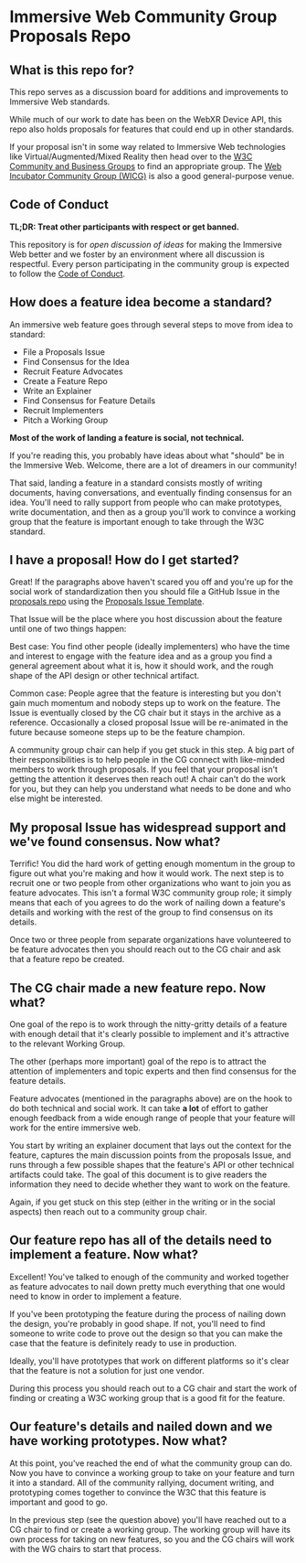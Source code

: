 # Immersive Web Community Group Proposals Repo

## What is this repo for?

This repo serves as a discussion board for additions and improvements to Immersive Web standards.

While much of our work to date has been on the WebXR Device API, this repo also holds proposals for features that could end up in other standards.

If your proposal isn't in some way related to Immersive Web technologies like Virtual/Augmented/Mixed Reality then head over to the [W3C Community and Business Groups](https://www.w3.org/community/) to find an appropriate group. The [Web Incubator Community Group (WICG)](https://wicg.io/) is also a good general-purpose venue.

## Code of Conduct

**TL;DR: Treat other participants with respect or get banned.**

This repository is for *open discussion of ideas* for making the Immersive Web better and we foster by an environment where all discussion is respectful. Every person participating in the community group is expected to follow the [Code of Conduct](https://github.com/immersive-web/community-resources/blob/master/CODE_OF_CONDUCT.md).

## How does a feature idea become a standard?

An immersive web feature goes through several steps to move from idea to standard:

- File a Proposals Issue
- Find Consensus for the Idea
- Recruit Feature Advocates
- Create a Feature Repo
- Write an Explainer
- Find Consensus for Feature Details
- Recruit Implementers
- Pitch a Working Group

**Most of the work of landing a feature is social, not technical.**

If you're reading this, you probably have ideas about what "should" be in the Immersive Web. Welcome, there are a lot of dreamers in our community!

That said, landing a feature in a standard consists mostly of writing documents, having conversations, and eventually finding consensus for an idea. You'll need to rally support from people who can make prototypes, write documentation, and then as a group you'll work to convince a working group that the feature is important enough to take through the W3C standard.

## I have a proposal! How do I get started?

Great! If the paragraphs above haven't scared you off and you're up for the social work of standardization then you should file a GitHub Issue in the [proposals repo](https://github.com/immersive-web/proposals/issues) using the [Proposals Issue Template](ProposalsIssueTemplate.md).

That Issue will be the place where you host discussion about the feature until one of two things happen:

Best case: You find other people (ideally implementers) who have the time and interest to engage with the feature idea and as a group you find a general agreement about what it is, how it should work, and the rough shape of the API design or other technical artifact.

Common case: People agree that the feature is interesting but you don't gain much momentum and nobody steps up to work on the feature. The Issue is eventually closed by the CG chair but it stays in the archive as a reference. Occasionally a closed proposal Issue will be re-animated in the future because someone steps up to be the feature champion.

A community group chair can help if you get stuck in this step. A big part of their responsibilities is to help people in the CG connect with like-minded members to work through proposals. If you feel that your proposal isn't getting the attention it deserves then reach out! A chair can't do the work for you, but they can help you understand what needs to be done and who else might be interested.

## My proposal Issue has widespread support and we've found consensus. Now what?

Terrific! You did the hard work of getting enough momentum in the group to figure out what you're making and how it would work. The next step is to recruit one or two people from other organizations who want to join you as feature advocates. This isn't a formal W3C community group role; it simply means that each of you agrees to do the work of nailing down a feature's details and working with the rest of the group to find consensus on its details.

Once two or three people from separate organizations have volunteered to be feature advocates then you should reach out to the CG chair and ask that a feature repo be created.

## The CG chair made a new feature repo. Now what?

One goal of the repo is to work through the nitty-gritty details of a feature with enough detail that it's clearly possible to implement and it's attractive to the relevant Working Group.

The other (perhaps more important) goal of the repo is to attract the attention of implementers and topic experts and then find consensus for the feature details.

Feature advocates (mentioned in the paragraphs above) are on the hook to do both technical and social work. It can take **a lot** of effort to gather enough feedback from a wide enough range of people that your feature will work for the entire immersive web.

You start by writing an explainer document that lays out the context for the feature, captures the main discussion points from the proposals Issue, and runs through a few possible shapes that the feature's API or other technical artifacts could take. The goal of this document is to give readers the information they need to decide whether they want to work on the feature.

Again, if you get stuck on this step (either in the writing or in the social aspects) then reach out to a community group chair. 

## Our feature repo has all of the details need to implement a feature. Now what?

Excellent! You've talked to enough of the community and worked together as feature advocates to nail down pretty much everything that one would need to know in order to implement a feature.

If you've been prototyping the feature during the process of nailing down the design, you're probably in good shape. If not, you'll need to find someone to write code to prove out the design so that you can make the case that the feature is definitely ready to use in production.

Ideally, you'll have prototypes that work on different platforms so it's clear that the feature is not a solution for just one vendor.

During this process you should reach out to a CG chair and start the work of finding or creating a W3C working group that is a good fit for the feature.

## Our feature's details and nailed down and we have working prototypes. Now what?

At this point, you've reached the end of what the community group can do. Now you have to convince a working group to take on your feature and turn it into a standard. All of the community rallying, document writing, and prototyping comes together to convince the W3C that this feature is important and good to go.  

In the previous step (see the question above) you'll have reached out to a CG chair to find or create a working group. The working group will have its own process for taking on new features, so you and the CG chairs will work with the WG chairs to start that process. 
